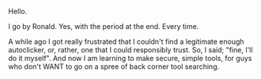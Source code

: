 Hello. 

I go by Ronald. Yes, with the period at the end. Every time. 

A while ago I got really frustrated that I couldn't find a legitimate enough autoclicker, or, rather, one that I could responsibly trust. So, I said; "fine, I'll do it myself". 
And now I am learning to make secure, simple tools, for guys who don't WANT to go on a spree of back corner tool searching. 
<!---
Ronald.Corp-INC/RonaldCorp-INC is a ✨ special ✨ repository because its `README.md` (this file) appears on your GitHub profile.
You can click the Preview link to take a look at your changes.
--->
